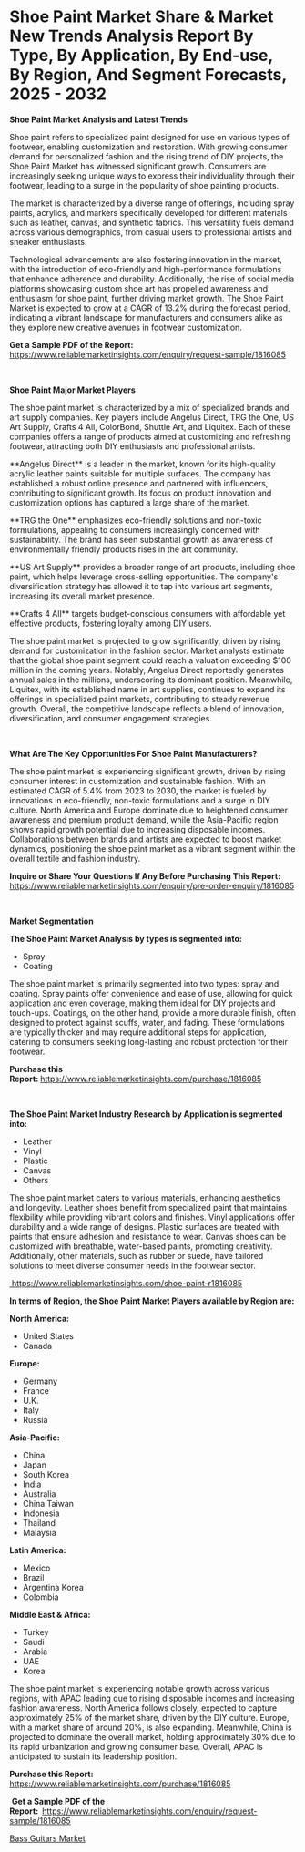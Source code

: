 <p><h1>Shoe Paint Market Share & Market New Trends Analysis Report By Type, By Application, By End-use, By Region, And Segment Forecasts, 2025 - 2032</h1></p><p><strong>Shoe Paint Market Analysis and Latest Trends</strong></p>
<p><p>Shoe paint refers to specialized paint designed for use on various types of footwear, enabling customization and restoration. With growing consumer demand for personalized fashion and the rising trend of DIY projects, the Shoe Paint Market has witnessed significant growth. Consumers are increasingly seeking unique ways to express their individuality through their footwear, leading to a surge in the popularity of shoe painting products.</p><p>The market is characterized by a diverse range of offerings, including spray paints, acrylics, and markers specifically developed for different materials such as leather, canvas, and synthetic fabrics. This versatility fuels demand across various demographics, from casual users to professional artists and sneaker enthusiasts.</p><p>Technological advancements are also fostering innovation in the market, with the introduction of eco-friendly and high-performance formulations that enhance adherence and durability. Additionally, the rise of social media platforms showcasing custom shoe art has propelled awareness and enthusiasm for shoe paint, further driving market growth. The Shoe Paint Market is expected to grow at a CAGR of 13.2% during the forecast period, indicating a vibrant landscape for manufacturers and consumers alike as they explore new creative avenues in footwear customization.</p></p>
<p><strong>Get a Sample PDF of the Report:&nbsp;</strong> <a href="https://www.reliablemarketinsights.com/enquiry/request-sample/1816085?utm_campaign=2248&utm_medium=2&utm_source=Github&utm_content=ia&utm_term=07022025&utm_id=shoe-paint">https://www.reliablemarketinsights.com/enquiry/request-sample/1816085</a></p>
<p>&nbsp;</p>
<p><strong>Shoe Paint Major Market Players</strong></p>
<p><p>The shoe paint market is characterized by a mix of specialized brands and art supply companies. Key players include Angelus Direct, TRG the One, US Art Supply, Crafts 4 All, ColorBond, Shuttle Art, and Liquitex. Each of these companies offers a range of products aimed at customizing and refreshing footwear, attracting both DIY enthusiasts and professional artists.</p><p>**Angelus Direct** is a leader in the market, known for its high-quality acrylic leather paints suitable for multiple surfaces. The company has established a robust online presence and partnered with influencers, contributing to significant growth. Its focus on product innovation and customization options has captured a large share of the market.</p><p>**TRG the One** emphasizes eco-friendly solutions and non-toxic formulations, appealing to consumers increasingly concerned with sustainability. The brand has seen substantial growth as awareness of environmentally friendly products rises in the art community.</p><p>**US Art Supply** provides a broader range of art products, including shoe paint, which helps leverage cross-selling opportunities. The company's diversification strategy has allowed it to tap into various art segments, increasing its overall market presence.</p><p>**Crafts 4 All** targets budget-conscious consumers with affordable yet effective products, fostering loyalty among DIY users. </p><p>The shoe paint market is projected to grow significantly, driven by rising demand for customization in the fashion sector. Market analysts estimate that the global shoe paint segment could reach a valuation exceeding $100 million in the coming years. Notably, Angelus Direct reportedly generates annual sales in the millions, underscoring its dominant position. Meanwhile, Liquitex, with its established name in art supplies, continues to expand its offerings in specialized paint markets, contributing to steady revenue growth. Overall, the competitive landscape reflects a blend of innovation, diversification, and consumer engagement strategies.</p></p>
<p>&nbsp;</p>
<p><strong>What Are The Key Opportunities For Shoe Paint Manufacturers?</strong></p>
<p><p>The shoe paint market is experiencing significant growth, driven by rising consumer interest in customization and sustainable fashion. With an estimated CAGR of 5.4% from 2023 to 2030, the market is fueled by innovations in eco-friendly, non-toxic formulations and a surge in DIY culture. North America and Europe dominate due to heightened consumer awareness and premium product demand, while the Asia-Pacific region shows rapid growth potential due to increasing disposable incomes. Collaborations between brands and artists are expected to boost market dynamics, positioning the shoe paint market as a vibrant segment within the overall textile and fashion industry.</p></p>
<p><strong>Inquire or Share Your Questions If Any Before Purchasing This Report:</strong> <a href="https://www.reliablemarketinsights.com/enquiry/pre-order-enquiry/1816085?utm_campaign=2248&utm_medium=2&utm_source=Github&utm_content=ia&utm_term=07022025&utm_id=shoe-paint">https://www.reliablemarketinsights.com/enquiry/pre-order-enquiry/1816085</a></p>
<p>&nbsp;</p>
<p><strong>Market Segmentation</strong></p>
<p><strong>The Shoe Paint Market Analysis by types is segmented into:</strong></p>
<p><ul><li>Spray</li><li>Coating</li></ul></p>
<p><p>The shoe paint market is primarily segmented into two types: spray and coating. Spray paints offer convenience and ease of use, allowing for quick application and even coverage, making them ideal for DIY projects and touch-ups. Coatings, on the other hand, provide a more durable finish, often designed to protect against scuffs, water, and fading. These formulations are typically thicker and may require additional steps for application, catering to consumers seeking long-lasting and robust protection for their footwear.</p></p>
<p><strong>Purchase this Report:&nbsp;</strong><a href="https://www.reliablemarketinsights.com/purchase/1816085?utm_campaign=2248&utm_medium=2&utm_source=Github&utm_content=ia&utm_term=07022025&utm_id=shoe-paint">https://www.reliablemarketinsights.com/purchase/1816085</a></p>
<p>&nbsp;</p>
<p><strong>The Shoe Paint Market Industry Research by Application is segmented into:</strong></p>
<p><ul><li>Leather</li><li>Vinyl</li><li>Plastic</li><li>Canvas</li><li>Others</li></ul></p>
<p><p>The shoe paint market caters to various materials, enhancing aesthetics and longevity. Leather shoes benefit from specialized paint that maintains flexibility while providing vibrant colors and finishes. Vinyl applications offer durability and a wide range of designs. Plastic surfaces are treated with paints that ensure adhesion and resistance to wear. Canvas shoes can be customized with breathable, water-based paints, promoting creativity. Additionally, other materials, such as rubber or suede, have tailored solutions to meet diverse consumer needs in the footwear sector.</p></p>
<p><a href="https://www.reliablemarketinsights.com/shoe-paint-r1816085?utm_campaign=2248&utm_medium=2&utm_source=Github&utm_content=ia&utm_term=07022025&utm_id=shoe-paint">&nbsp;https://www.reliablemarketinsights.com/shoe-paint-r1816085</a></p>
<p><strong>In terms of Region, the Shoe Paint Market Players available by Region are:</strong></p>
<p>
    <p> <strong> North America: </strong>
        <ul>
            <li>United States</li>
            <li>Canada</li>
        </ul>
        </p> 
    <p> <strong> Europe: </strong>
        <ul>
            <li>Germany</li>
            <li>France</li>
            <li>U.K.</li>
            <li>Italy</li>
            <li>Russia</li>
        </ul>
        </p> 
    <p> <strong> Asia-Pacific: </strong>
        <ul>
            <li>China</li>
            <li>Japan</li>
            <li>South Korea</li>
            <li>India</li>
            <li>Australia</li>
            <li>China Taiwan</li>
            <li>Indonesia</li>
            <li>Thailand</li>
            <li>Malaysia</li>
        </ul>
        </p> 
    <p> <strong> Latin America: </strong>
        <ul>
            <li>Mexico</li>
            <li>Brazil</li>
            <li>Argentina Korea</li>
            <li>Colombia</li>
        </ul>
        </p> 
    <p> <strong> Middle East & Africa: </strong>
        <ul>
            <li>Turkey</li>
            <li>Saudi</li>
            <li>Arabia</li>
            <li>UAE</li>
            <li>Korea</li>
        </ul>
    </p>
    </p>
<p><p>The shoe paint market is experiencing notable growth across various regions, with APAC leading due to rising disposable incomes and increasing fashion awareness. North America follows closely, expected to capture approximately 25% of the market share, driven by the DIY culture. Europe, with a market share of around 20%, is also expanding. Meanwhile, China is projected to dominate the overall market, holding approximately 30% due to its rapid urbanization and growing consumer base. Overall, APAC is anticipated to sustain its leadership position.</p></p>
<p><strong>Purchase this Report: </strong><a href="https://www.reliablemarketinsights.com/purchase/1816085?utm_campaign=2248&utm_medium=2&utm_source=Github&utm_content=ia&utm_term=07022025&utm_id=shoe-paint">https://www.reliablemarketinsights.com/purchase/1816085</a></p>
<p>&nbsp;<strong>Get a Sample PDF of the Report:&nbsp;&nbsp;</strong><a href="https://www.reliablemarketinsights.com/enquiry/request-sample/1816085?utm_campaign=2248&utm_medium=2&utm_source=Github&utm_content=ia&utm_term=07022025&utm_id=shoe-paint">https://www.reliablemarketinsights.com/enquiry/request-sample/1816085</a></p>
<p><strong></strong></p>
<p><p><a href="https://github.com/antonioc6hal/Market-Research-Report-List-1/blob/main/bass-guitars-market.md?utm_campaign=2248&utm_medium=2&utm_source=Github&utm_content=ia&utm_term=07022025&utm_id=shoe-paint">Bass Guitars Market</a></p></p>